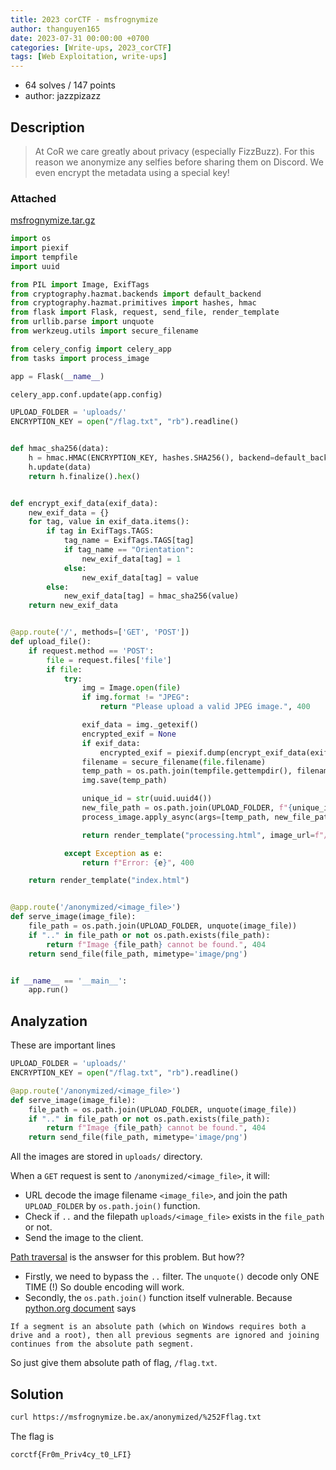 ```yaml
---
title: 2023 corCTF - msfrognymize
author: thanguyen165
date: 2023-07-31 00:00:00 +0700
categories: [Write-ups, 2023_corCTF]
tags: [Web Exploitation, write-ups]
---
```


* 64 solves / 147 points
* author: jazzpizazz

## Description

> At CoR we care greatly about privacy (especially FizzBuzz). For this reason we anonymize any selfies before sharing them on Discord. We even encrypt the metadata using a special key!

### Attached

[msfrognymize.tar.gz](https://static.cor.team/uploads/edd98f8d859b22e2924932ef6936368031f76825e6534413ca95f2c34ef0cac4/msfrognymize.tar.gz)

```python
import os
import piexif
import tempfile
import uuid

from PIL import Image, ExifTags
from cryptography.hazmat.backends import default_backend
from cryptography.hazmat.primitives import hashes, hmac
from flask import Flask, request, send_file, render_template
from urllib.parse import unquote
from werkzeug.utils import secure_filename

from celery_config import celery_app
from tasks import process_image

app = Flask(__name__)

celery_app.conf.update(app.config)

UPLOAD_FOLDER = 'uploads/'
ENCRYPTION_KEY = open("/flag.txt", "rb").readline()


def hmac_sha256(data):
    h = hmac.HMAC(ENCRYPTION_KEY, hashes.SHA256(), backend=default_backend())
    h.update(data)
    return h.finalize().hex()


def encrypt_exif_data(exif_data):
    new_exif_data = {}
    for tag, value in exif_data.items():
        if tag in ExifTags.TAGS:
            tag_name = ExifTags.TAGS[tag]
            if tag_name == "Orientation":
                new_exif_data[tag] = 1
            else:
                new_exif_data[tag] = value
        else:
            new_exif_data[tag] = hmac_sha256(value)
    return new_exif_data


@app.route('/', methods=['GET', 'POST'])
def upload_file():
    if request.method == 'POST':
        file = request.files['file']
        if file:
            try:
                img = Image.open(file)
                if img.format != "JPEG":
                    return "Please upload a valid JPEG image.", 400

                exif_data = img._getexif()
                encrypted_exif = None
                if exif_data:
                    encrypted_exif = piexif.dump(encrypt_exif_data(exif_data))
                filename = secure_filename(file.filename)
                temp_path = os.path.join(tempfile.gettempdir(), filename)
                img.save(temp_path)

                unique_id = str(uuid.uuid4())
                new_file_path = os.path.join(UPLOAD_FOLDER, f"{unique_id}.png")
                process_image.apply_async(args=[temp_path, new_file_path, encrypted_exif])

                return render_template("processing.html", image_url=f"/anonymized/{unique_id}.png")

            except Exception as e:
                return f"Error: {e}", 400

    return render_template("index.html")


@app.route('/anonymized/<image_file>')
def serve_image(image_file):
    file_path = os.path.join(UPLOAD_FOLDER, unquote(image_file))
    if ".." in file_path or not os.path.exists(file_path):
        return f"Image {file_path} cannot be found.", 404
    return send_file(file_path, mimetype='image/png')


if __name__ == '__main__':
    app.run()

```

## Analyzation

These are important lines

```python
UPLOAD_FOLDER = 'uploads/'
ENCRYPTION_KEY = open("/flag.txt", "rb").readline()

@app.route('/anonymized/<image_file>')
def serve_image(image_file):
    file_path = os.path.join(UPLOAD_FOLDER, unquote(image_file))
    if ".." in file_path or not os.path.exists(file_path):
        return f"Image {file_path} cannot be found.", 404
    return send_file(file_path, mimetype='image/png')
```

All the images are stored in ```uploads/``` directory.

When a ```GET``` request is sent to ```/anonymized/<image_file>```, it will:
- URL decode the image filename ```<image_file>```, and join the path ```UPLOAD_FOLDER``` by ```os.path.join()``` function.
- Check if ```..``` and the filepath ```uploads/<image_file>``` exists in the ```file_path``` or not.
- Send the image to the client.

[Path traversal](https://owasp.org/www-community/attacks/Path_Traversal) is the answser for this problem. But how??

- Firstly, we need to bypass the ```..``` filter. The ```unquote()``` decode only ONE TIME (!) So double encoding will work.
- Secondly, the ```os.path.join()``` function itself vulnerable. Because [python.org document](https://docs.python.org/3/library/os.path.html#os.path.join) says
```
If a segment is an absolute path (which on Windows requires both a drive and a root), then all previous segments are ignored and joining continues from the absolute path segment.
```

So just give them absolute path of flag, ```/flag.txt```.

## Solution

```sh
curl https://msfrognymize.be.ax/anonymized/%252Fflag.txt
```

The flag is
```
corctf{Fr0m_Priv4cy_t0_LFI}
```